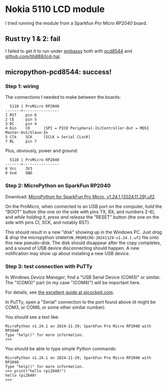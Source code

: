 # Nokia 5110 LCD module

I tried running the module
from a Sparkfun _Pro Micro RP2040_ board.

## Rust try 1 & 2: fail

I failed to get it to run under [embassy](https://embassy.dev)
both with [pcd8544](https://docs.rs/pcd8544/)
and [github.com/tib888/lcd-hal](https://github.com/tib888/lcd-hal).

## micropython-pcd8544: success!

### Step 1: wiring

The connections I needed to make between the boards:
```
  5110 | ProMicro RP2040
-------+----------------
1 RST    pin 6
2 CE     pin 5
3 DC     pin 4
4 Din    CO      (SPI = PICO Peripheral-In/Controller-Out = MOSI Master-Out/Slave-In
5 Clk    SCK     (SCLK = Serial CLocK)
7 BL     pin 7
```
Plus, obviously, power and ground:
```
  5110 | ProMicro RP2040
-------+----------------
6 Vcc    3V3
8 Gnd    GND
```

### Step 2: MicroPython on SparkFun RP2040

Download: [MicroPython for SparkFun Pro Micro, v1.24.1 (2024.11.29).uf2](
https://micropython.org/resources/firmware/SPARKFUN_PROMICRO-20241129-v1.24.1.uf2).

On the ProMicro,
when connected to an USB port on the computer,
*hold* the "BOOT" button
(the one on the side with pins TX, RX, and numbers 2-6),
and *while holding* it,
*press and release* the "RESET" button
(the one on the side with pins CI, SCK, and notably RST).

This should result in a new "disk" showing up in the Windows PC.
Just *drag & drop* the micropython `SPARKFUN_PROMICRO-20241129-v1.24.1.uf2` file
onto this new pseudo-disk.
The disk should disappear after the copy completes,
and a sound of USB device disconnecting should happen.
A new notification may show up about installing a new USB device.

### Step 3: test connection with PuTTy

In Windows _Device Manager_,
find a "USB Serial Device (COM3)" or similar.
The "(COM3)" part (in my case "(COM6)") will be important here.

For details, see [the excellent guide at picockpit.com](
https://picockpit.com/raspberry-pi/raspberry-pi-pico-and-micropython-on-windows/#:~:text=Connecting%20to%20the%20Pico).

In PuTTy, open a "Serial" connection to the port found above
(it might be COM3, or COM6, or some other similar number).

You should see a text like:
```
MicroPython v1.24.1 on 2024-11-29; SparkFun Pro Micro RP2040 with RP2040
Type "help()" for more information.
>>>
```

You should be able to type simple Python commands:
```
MicroPython v1.24.1 on 2024-11-29; SparkFun Pro Micro RP2040 with RP2040
Type "help()" for more information.
>>> print("hello rpi2040!")
hello rpi2040!
>>>
```

